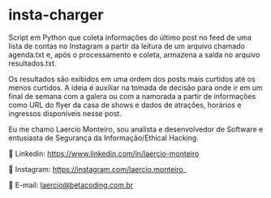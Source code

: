 # insta-charger
Script em Python que coleta informações do último post no feed de uma lista de contas no Instagram a partir da leitura de um arquivo chamado agenda.txt e, após o processamento e coleta, armazena a saída no arquivo resultados.txt.

Os resultados são exibidos em uma ordem dos posts mais curtidos até os menos curtidos. A ideia é auxiliar na tomada de decisão para onde ir em um final de semana com a galera ou com a namorada a partir de informações como URL do flyer da casa de shows e dados de atrações, horários e ingressos disponíveis nesse post.

Eu me chamo Laercio Monteiro, sou analista e desenvolvedor de Software e entusiasta de Segurança da Informação/Ethical Hacking.

💼 Linkedin: https://www.linkedin.com/in/laercio-monteiro

📱 Instagram: https://instagram.com/laercio.monteiro_

📩 E-mail: laercio@betacoding.com.br
